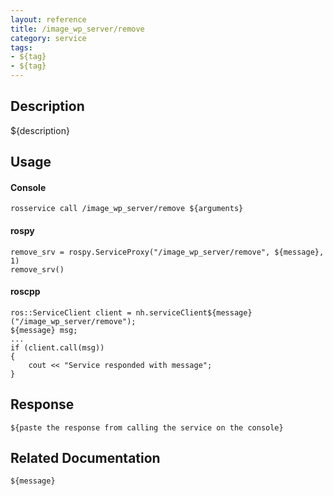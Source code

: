 ```yaml
---
layout: reference
title: /image_wp_server/remove
category: service
tags: 
- ${tag} 
- ${tag}
---
```


## Description
${description}

## Usage
#### Console
```
rosservice call /image_wp_server/remove ${arguments}
```

#### rospy
```
remove_srv = rospy.ServiceProxy("/image_wp_server/remove", ${message}, 1)
remove_srv()
```

#### roscpp
```
ros::ServiceClient client = nh.serviceClient${message}("/image_wp_server/remove");
${message} msg;
...
if (client.call(msg))
{
    cout << "Service responded with message";
}
```

## Response
```
${paste the response from calling the service on the console}
```

## Related Documentation
``${message}``  